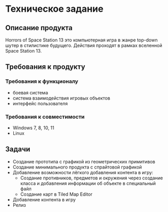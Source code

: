 # Техническое задание
## Описание продукта
Horrors of Space Station 13 это компьютерная игра в жанре top-down шутер в стилистике будущего.
Действия проходят в рамках вселенной Space Station 13.
## Требования к продукту
### Требования к функционалу
- боевая система
- система взаимодействия игровых объектов
- интерфейс пользователя
### Требования к совместимости
- Windows 7, 8, 10, 11
- Linux
## Задачи
- Создание прототипа с графикой из геометрических примитивов
- Создание минимального продукта с спрайтовой графикой
- Добавление возможности лёгкого добавления контента в игру:
  - Создание противников, предметов и окружения через создание класса и добавления информации об объекте в специальный файл
  - Создание карт в Tiled Map Editor
- Добавление контента в игру
- Релиз

